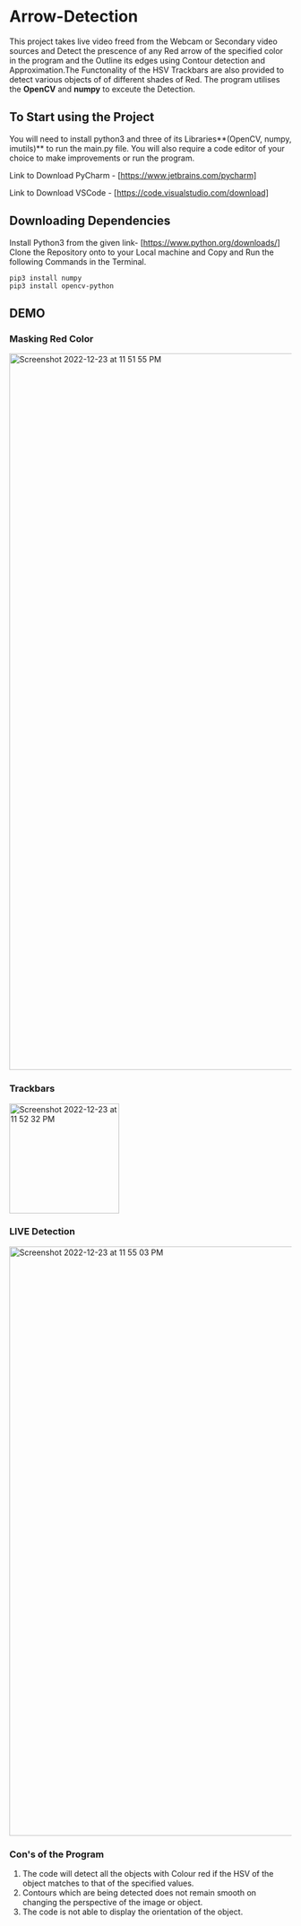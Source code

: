# Arrow-Detection

This project takes live video freed from the Webcam or Secondary video sources and Detect the prescence of any Red arrow of the specified color in the program and the Outline its edges using Contour detection and Approximation.The Functonality of the HSV Trackbars are also provided to detect various objects of of different shades of Red. The program utilises the **OpenCV** and **numpy** to exceute the Detection.


## To Start using the Project

You will need to install python3 and three of its Libraries**(OpenCV, numpy, imutils)** to run the main.py file.
You will also require a code editor of your choice to make improvements or run the program.

Link to Download PyCharm - [https://www.jetbrains.com/pycharm]

Link to Download VSCode - [https://code.visualstudio.com/download]

## Downloading Dependencies 

Install Python3 from the given link- [https://www.python.org/downloads/]
Clone the Repository onto to your Local machine and Copy and Run the following Commands in the Terminal.

```
pip3 install numpy
pip3 install opencv-python
```

## DEMO

### Masking Red Color
<img width="1278" alt="Screenshot 2022-12-23 at 11 51 55 PM" src="https://user-images.githubusercontent.com/112048497/209391542-31e2d5c8-c886-46d1-9c96-bfc8df594e6f.png">


### Trackbars
<img width="196" alt="Screenshot 2022-12-23 at 11 52 32 PM" src="https://user-images.githubusercontent.com/112048497/209391566-cc781626-7a47-40d5-8521-b7f66dd0baa5.png">


### LIVE Detection
<img width="1051" alt="Screenshot 2022-12-23 at 11 55 03 PM" src="https://user-images.githubusercontent.com/112048497/209391592-a5fe8465-55c1-45f8-be73-11bb56fa058f.png">


### Con's of the Program 

1. The code will detect all the objects with Colour red if the HSV of the object matches to that of the specified values.
2. Contours which are being detected does not remain smooth on changing the perspective of the image or object.
3. The code is not able to display the orientation of the object.
